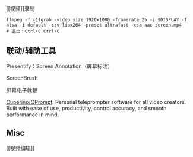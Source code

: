 

[[视频]]录制


```shell
ffmpeg -f x11grab -video_size 1920x1080 -framerate 25 -i $DISPLAY -f alsa -i default -c:v libx264 -preset ultrafast -c:a aac screen.mp4
# 退出：Ctrl+C Ctrl+C
```



## 联动/辅助工具

Presentify：Screen Annotation（屏幕标注）

ScreenBrush

屏幕电子教鞭

[Cuperino/QPrompt](https://github.com/Cuperino/QPrompt): Personal teleprompter software for all video creators. Built with ease of use, productivity, control accuracy, and smooth performance in mind.



## Misc


[[视频编辑]]




